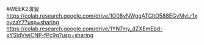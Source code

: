 #WEEK2演習
https://colab.research.google.com/drive/1O08vNWggATGltO588EGvMyLr1xoyzaY7?usp=sharing
https://colab.research.google.com/drive/1YN7my_dZXEmEbd-xYSIdVwjCNP-fPc9g?usp=sharing

